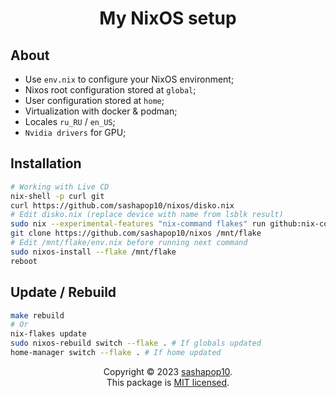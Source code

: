 <h1 align="center">My NixOS setup</h1>

## About

- Use `env.nix` to configure your NixOS environment;
- Nixos root configuration stored at `global`;
- User configuration stored at `home`;
- Virtualization with docker & podman;
- Locales `ru_RU` / `en_US`;
- `Nvidia drivers` for GPU;

## Installation

```bash
# Working with Live CD
nix-shell -p curl git
curl https://github.com/sashapop10/nixos/disko.nix
# Edit disko.nix (replace device with name from lsblk result)
sudo nix --experimental-features "nix-command flakes" run github:nix-community/disko -- --mode disko ./disko.nix
git clone https://github.com/sashapop10/nixos /mnt/flake
# Edit /mnt/flake/env.nix before running next command
sudo nixos-install --flake /mnt/flake
reboot
```

## Update / Rebuild

```bash
make rebuild
# Or
nix-flakes update
sudo nixos-rebuild switch --flake . # If globals updated
home-manager switch --flake . # If home updated
```

<p align="center">
Copyright © 2023 <a href="https://github.com/sashapop10">sashapop10</a>.<br/>
This package is <a href="./LICENSE">MIT licensed</a>.<br/>
</p>
